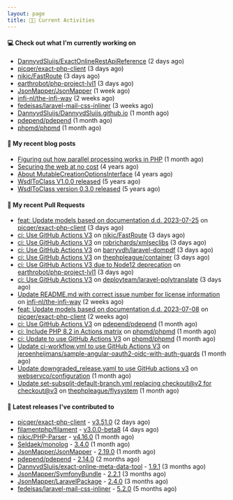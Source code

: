 ```yaml
---
layout: page
title: 👨‍💻 Current Activities
---
```


#### 💻 Check out what I'm currently working on

- [DannyvdSluijs/ExactOnlineRestApiReference](https://github.com/DannyvdSluijs/ExactOnlineRestApiReference) (2 days ago)
- [picqer/exact-php-client](https://github.com/picqer/exact-php-client) (3 days ago)
- [nikic/FastRoute](https://github.com/nikic/FastRoute) (3 days ago)
- [earthrobot/php-project-lvl1](https://github.com/earthrobot/php-project-lvl1) (3 days ago)
- [JsonMapper/JsonMapper](https://github.com/JsonMapper/JsonMapper) (1 week ago)
- [infi-nl/the-infi-way](https://github.com/infi-nl/the-infi-way) (2 weeks ago)
- [fedeisas/laravel-mail-css-inliner](https://github.com/fedeisas/laravel-mail-css-inliner) (3 weeks ago)
- [DannyvdSluijs/DannyvdSluijs.github.io](https://github.com/DannyvdSluijs/DannyvdSluijs.github.io) (1 month ago)
- [pdepend/pdepend](https://github.com/pdepend/pdepend) (1 month ago)
- [phpmd/phpmd](https://github.com/phpmd/phpmd) (1 month ago)


#### 📜 My recent blog posts

- [Figuring out how parallel processing works in PHP](/2023/06/21/figuring-out-how-parallel-processing-works-in-php.html) (1 month ago)
- [Securing the web at no cost](/2019/02/04/securing-the-web-at-no-cost.html) (4 years ago)
- [About MutableCreationOptionsInterface](/2018/10/15/about-mutable-creation-options-interface.html) (4 years ago)
- [WsdlToClass V1.0.0 released](/2018/01/11/wsdl-to-class-v1-0-0.html) (5 years ago)
- [WsdlToClass version 0.3.0 released](/2017/12/01/wsdl-to-class-version-0-3-0-released.html) (5 years ago)

#### 🔨 My recent Pull Requests

- [feat: Update models based on documentation d.d. 2023-07-25](https://github.com/picqer/exact-php-client/pull/615) on [picqer/exact-php-client](https://github.com/picqer/exact-php-client) (3 days ago)
- [ci: Use GitHub Actions V3](https://github.com/nikic/FastRoute/pull/257) on [nikic/FastRoute](https://github.com/nikic/FastRoute) (3 days ago)
- [ci: Use GitHub Actions V3](https://github.com/robrichards/xmlseclibs/pull/253) on [robrichards/xmlseclibs](https://github.com/robrichards/xmlseclibs) (3 days ago)
- [ci: Use GitHub Actions V3](https://github.com/barryvdh/laravel-dompdf/pull/990) on [barryvdh/laravel-dompdf](https://github.com/barryvdh/laravel-dompdf) (3 days ago)
- [ci: Use GitHub Actions V3](https://github.com/thephpleague/container/pull/252) on [thephpleague/container](https://github.com/thephpleague/container) (3 days ago)
- [ci: Use GitHub Actions V3 due to Node12 deprecation](https://github.com/earthrobot/php-project-lvl1/pull/1) on [earthrobot/php-project-lvl1](https://github.com/earthrobot/php-project-lvl1) (3 days ago)
- [ci: Use GitHub Actions V3](https://github.com/deployteam/laravel-polytranslate/pull/2) on [deployteam/laravel-polytranslate](https://github.com/deployteam/laravel-polytranslate) (3 days ago)
- [Update README.md with correct issue number for license information](https://github.com/infi-nl/the-infi-way/pull/75) on [infi-nl/the-infi-way](https://github.com/infi-nl/the-infi-way) (2 weeks ago)
- [feat: Update models based on documentation d.d. 2023-07-08](https://github.com/picqer/exact-php-client/pull/614) on [picqer/exact-php-client](https://github.com/picqer/exact-php-client) (2 weeks ago)
- [ci: Use GitHub Actions V3](https://github.com/pdepend/pdepend/pull/670) on [pdepend/pdepend](https://github.com/pdepend/pdepend) (1 month ago)
- [ci: Include PHP 8.2 in Actions matrix](https://github.com/phpmd/phpmd/pull/1013) on [phpmd/phpmd](https://github.com/phpmd/phpmd) (1 month ago)
- [ci: Update to use GitHub Actions V3](https://github.com/phpmd/phpmd/pull/1012) on [phpmd/phpmd](https://github.com/phpmd/phpmd) (1 month ago)
- [Update ci-workflow.yml to use GitHub Actions V3](https://github.com/jeroenheijmans/sample-angular-oauth2-oidc-with-auth-guards/pull/138) on [jeroenheijmans/sample-angular-oauth2-oidc-with-auth-guards](https://github.com/jeroenheijmans/sample-angular-oauth2-oidc-with-auth-guards) (1 month ago)
- [Update downgraded_release.yaml to use GitHub actions v3](https://github.com/webservco/configuration/pull/1) on [webservco/configuration](https://github.com/webservco/configuration) (1 month ago)
- [Update set-subsplit-default-branch.yml replacing checkout@v2 for checkout@v3](https://github.com/thephpleague/flysystem/pull/1671) on [thephpleague/flysystem](https://github.com/thephpleague/flysystem) (1 month ago)


#### 🔭 Latest releases I've contributed to

- [picqer/exact-php-client](https://github.com/picqer/exact-php-client) - [v3.51.0](https://github.com/picqer/exact-php-client/releases/tag/v3.51.0) (2 days ago)
- [filamentphp/filament](https://github.com/filamentphp/filament) - [v3.0.0-beta8](https://github.com/filamentphp/filament/releases/tag/v3.0.0-beta8) (4 days ago)
- [nikic/PHP-Parser](https://github.com/nikic/PHP-Parser) - [v4.16.0](https://github.com/nikic/PHP-Parser/releases/tag/v4.16.0) (1 month ago)
- [Seldaek/monolog](https://github.com/Seldaek/monolog) - [3.4.0](https://github.com/Seldaek/monolog/releases/tag/3.4.0) (1 month ago)
- [JsonMapper/JsonMapper](https://github.com/JsonMapper/JsonMapper) - [2.19.0](https://github.com/JsonMapper/JsonMapper/releases/tag/2.19.0) (1 month ago)
- [pdepend/pdepend](https://github.com/pdepend/pdepend) - [2.14.0](https://github.com/pdepend/pdepend/releases/tag/2.14.0) (2 months ago)
- [DannyvdSluijs/exact-online-meta-data-tool](https://github.com/DannyvdSluijs/exact-online-meta-data-tool) - [1.9.1](https://github.com/DannyvdSluijs/exact-online-meta-data-tool/releases/tag/1.9.1) (3 months ago)
- [JsonMapper/SymfonyBundle](https://github.com/JsonMapper/SymfonyBundle) - [2.2.1](https://github.com/JsonMapper/SymfonyBundle/releases/tag/2.2.1) (3 months ago)
- [JsonMapper/LaravelPackage](https://github.com/JsonMapper/LaravelPackage) - [2.4.0](https://github.com/JsonMapper/LaravelPackage/releases/tag/2.4.0) (3 months ago)
- [fedeisas/laravel-mail-css-inliner](https://github.com/fedeisas/laravel-mail-css-inliner) - [5.2.0](https://github.com/fedeisas/laravel-mail-css-inliner/releases/tag/5.2.0) (5 months ago)